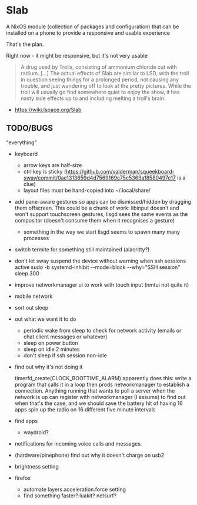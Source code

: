 # Slab

A NixOS module (collection of packages and configuration) that can be
installed on a phone to provide a responsive and usable experience

That's the plan.

Right now - it might be responsive, but it's not very usable


> A drug used by Trolls, consisting of ammonium chloride cut with
> radium. [...] The actual effects of Slab are similar to LSD, with
> the troll in question seeing things for a prolonged period, not
> causing any trouble, and just wandering off to look at the pretty
> pictures. While the troll will usually go find somewhere quiet to
> enjoy the show, it has nasty side effects up to and including
> melting a troll's brain.

- https://wiki.lspace.org/Slab


## TODO/BUGS

"everything"

* keyboard
  - arrow keys are half-size
  - ctrl key is sticky (https://github.com/valderman/squeekboard-sway/commit/0ae1313659d4d7569169c75c5363a18580497e17 is a clue)
  - layout files must be hand-copied into ~/.local/share/

* add pane-aware gestures so apps can be dismissed/hidden by dragging
them offscreen. This could be a chunk of work: libinput doesn't and
won't support touchscreen gestures, lisgd sees the same events as the
compositor (doesn't consume them when it recognises a gesture)

  - something in the way we start lisgd seems to spawn many many processes

* switch termite for something still maintained (alacritty?)

* don't let sway suspend the device without warning when ssh sessions active
   sudo -b systemd-inhibit --mode=block --why="SSH session" sleep 300

* improve networkmanager ui to work with touch input (nmtui not quite it)

* mobile network

* sort out sleep
 - out what we want it to do
    - periodic wake from sleep to check for network activity (emails or
      chat client messages or whatever)
    - sleep on power button
    - sleep on idle 2 minutes
    - don't sleep if ssh session non-idle
 - find out why it's not doing it

   timerfd_create(CLOCK_BOOTTIME_ALARM) apparently does this: write a
   program that calls it in a loop then prods networkmanager to
   establish a connection. Anything running that wants to poll a
   server when the network is up can register with networkmanager (I
   assume) to find out when that's the case, and we should save
   the battery hit of having 16 apps spin up the radio on 16 different
   five minute intervals

* find apps
  - waydroid?

* notifications for incoming voice calls and messages.

* (hardware/pinephone) find out why it doesn't charge on usb2

* brightness setting

* firefox
  - automate layers.acceleration.force setting
  - find something faster? luakit? netsurf?
